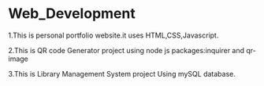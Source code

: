 # Web_Development

1.This is personal portfolio website.it uses HTML,CSS,Javascript.


2.This is QR code Generator project using node js packages:inquirer and qr-image


3.This is Library Management System project Using mySQL database.
